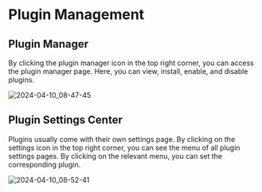 # Plugin Management

<PluginInfo name="plugin-manager"></PluginInfo>


## Plugin Manager 

By clicking the plugin manager icon in the top right corner, you can access the plugin manager page. Here, you can view, install, enable, and disable plugins.

![2024-04-10_08-47-45](https://static-docs.nocobase.com/2024-04-10_08-47-45.png)

## Plugin Settings Center

Plugins usually come with their own settings page. By clicking on the settings icon in the top right corner, you can see the menu of all plugin settings pages. By clicking on the relevant menu, you can set the corresponding plugin.

![2024-04-10_08-52-41](https://static-docs.nocobase.com/2024-04-10_08-52-41.png)

